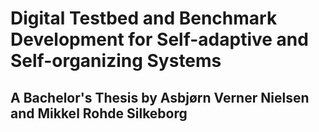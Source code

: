 # Digital Testbed and Benchmark Development for Self-adaptive and Self-organizing Systems
## A Bachelor's Thesis by Asbjørn Verner Nielsen and Mikkel Rohde Silkeborg
